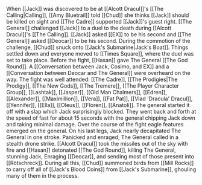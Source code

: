 When [[Jack]] was discovered to be at [[Alcott Dracul]]'s [[The Calling|Calling]], [[Amy Bluetrail]] told [[Chud]] she thinks [[Jack]] should be killed on sight and [[The Cadre]] supported [[Jack]]'s guest right. [[The General]] challenged [[Jack]] to a duel to the death during [[Alcott Dracul]]'s [[The Calling]]. [[Jack]] asked [[EX]] to be his second and [[The General]] asked [[Deocar]] to be his second. During the commotion of the challenge, [[Chud]] snuck onto [[Jack's Submarine|Jack's Boat]]. Things settled down and everyone moved to [[Times Square]], where the duel was set to take place. Before the fight, [[Hasan]] gave The General [[The God Round]]. A [[Conversation between Jack, Cosimo, and EX]] and a [[Conversation between Deocar and The General]] were overheard on the way. The fight was well attended: [[The Cadre]], [[The Prodigies|The Prodigy]], [[The New Gods]], [[The Tremere]], [[The Player Character Group]], [[Lashtak]], [[Jasper]], [[Old Man Chalmers]], [[Edren]], [[Alexander]], [[Maximillion]], [[Vera]], [[Fat Pat]], [[Vlad 'Dracula' Dracul]], [[Yennifer]], [[Ella]], [[Oleus]], [[Floren]], [[Anatoli]]. The general started it off with a slap which Jack surprisingly blocked. They went back and forth at the speed of fast for about 15 seconds with the general chipping Jack down and taking minimal damage. Over the course of the fight eagle features emerged on the general. On his last legs, Jack nearly decapitated The General in one stroke. Panicked and enraged, The General called in a stealth drone strike. [[Alcott Dracul]] took the missiles out of the sky with fire and [[Hasan]] detonated [[The God Round]], killing The General, stunning Jack, Enraging [[Deocar]], and sending most of those present into [[Rötschreck]]. During all this, [[Chud]] summoned birds from [[Mill Rocks]] to carry off all of [[Jack's Blood Coins]] from [[Jack's Submarine]], ghouling many of them in the process.